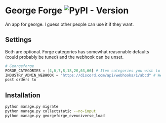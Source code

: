 # George Forge ![PyPI - Version](https://img.shields.io/pypi/v/allianceauth-georgeforge?style=for-the-badge&link=https%3A%2F%2Fpypi.org%2Fproject%2Fallianceauth-georgeforge)

An app for george. I guess other people can use it if they want.

## Settings

Both are optional. Forge categories has somewhat reasonable defaults (could
probably be tuned) and the webhook can be unset.

```python
# Georgeforge
FORGE_CATEGORIES = [4,6,7,8,18,20,63,66] # Item categories you wish to sell
INDUSTRY_ADMIN_WEBHOOK = "https://discord.com/api/webhooks/1/abcd" # Webhook to
post orders to
```

## Installation

```bash
python manage.py migrate
python manage.py collectstatic --no-input
python manage.py georgeforge_eveuniverse_load
```
